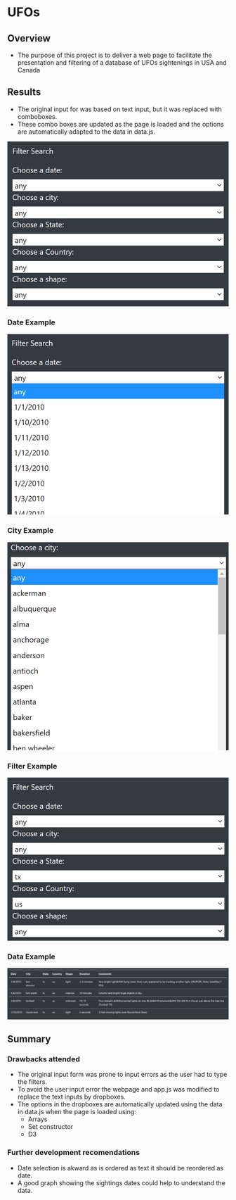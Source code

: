 # UFOs

## Overview

- The purpose of this project is to deliver a web page to facilitate the presentation and filtering of a database of UFOs sightenings in USA and Canada

## Results

- The original input for was based on text input, but it was replaced with comboboxes.
- These combo boxes are updated as the page is loaded and the options are automatically adapted to the data in data.js.

![Drop Boxes](./static/images/boxdrop_selection.png)

### Date Example

![Choose Date](./static/images/choose_date.png)

### City Example

![Choose City](./static/images/choose_city.png)

### Filter Example

![Filter Example](./static/images/filters_example.png)

### Data Example

![Data Results](./static/images/data_results.png)

## Summary

### Drawbacks attended

- The original input form was prone to input errors as the user had to type the filters.
- To avoid the user input error the webpage and app.js was modified to replace the text inputs by dropboxes.
- The options in the dropboxes are automatically updated using the data in data.js when the page is loaded using:
  - Arrays
  - Set constructor
  - D3

### Further development recomendations

- Date selection is akward as is ordered as text it should be reordered as date.
- A good graph showing the sightings dates could help to understand the data.
